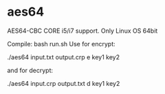 aes64
=====

AES64-CBC CORE i5/i7 support. Only Linux OS 64bit

Compile: bash run.sh
Use for encrypt: 

./aes64 input.txt output.crp e key1 key2 

and for decrypt:

./aes64 input.crp output.txt d key1 key2
